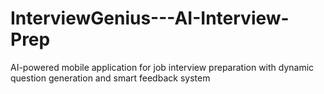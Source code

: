 # InterviewGenius---AI-Interview-Prep
AI-powered mobile application for job interview preparation with dynamic question generation and smart feedback system
